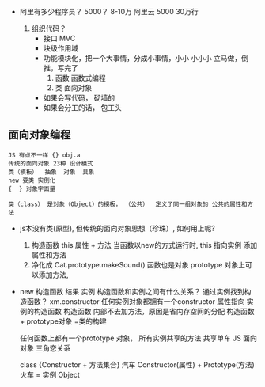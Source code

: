 - 阿里有多少程序员？
    5000？ 8-10万
    阿里云  5000  30万行

    1. 组织代码？
        - 接口 MVC
        - 块级作用域
        - 功能模块化，把一个大事情，分成小事情，小小  小小小  立马做，倒推，写完了
            1. 函数    函数式编程
            2. 类  面向对象
        - 如果会写代码， 砌墙的
        - 如果会分工的话， 包工头


## 面向对象编程
    JS 有点不一样 {} obj.a
    传统的面向对象 23种 设计模式
    类（模板）  抽象  对象  具象
    new 要类 实例化
    {  } 对象字面量

    类（class） 是对象（Object）的模板， （公共）  定义了同一组对象的 公共的属性和方法

- js本没有类(原型), 但传统的面向对象思想（珍珠）, 如何用上呢?
    1. 构造函数 this  属性 + 方法
        当函数以new的方式运行时, this 指向实例 添加属性和方法 
    2. 净化成  Cat.prototype.makeSound()
        函数也是对象
        prototype 对象上可以添加方法,

- new 构造函数   结果   实例
    构造函数和实例之间有什么关系？
    通过实例找到构造函数？
    xm.constructor  任何实例对象都拥有一个constructor
    属性指向 实例的构造函数
    构造函数 内部不去加方法，原因是省内存空间的分配
    构造函数 + prototype对象 =类的构建

    任何函数上都有一个prototype 对象， 所有实例共享的方法
    共享单车 
    JS 面向对象 三角恋关系

    class  {Constructor + 方法集合}  汽车
    Constructor(属性) + Prototype(方法) 火车 =  实例  Object
